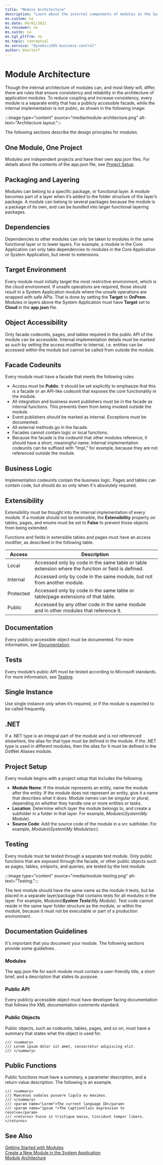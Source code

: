 ```yaml
---
title: "Module Architecture"
description: "Learn about the internal components of modules in the System Application."
ms.custom: na
ms.date: 04/01/2021
ms.reviewer: na
ms.suite: na
ms.tgt_pltfrm: na
ms.topic: conceptual
ms.service: "dynamics365-business-central"
author: bholtorf
---
```


# Module Architecture
Though the internal architecture of modules can, and most likely will, differ, there are rules that ensure consistency and reliability in the architecture of application modules. To reduce coupling and increase consistency, every module is a separate entity that has a publicly accessible facade, while the internal implementation is not public, as shown in the following image: 

:::image type="content" source="media/module-architecture.png" alt-text="Architecture layout.":::

The following sections describe the design principles for modules.

## One Module, One Project
Modules are independent projects and have their own app.json files. For details about the contents of the app.json file, see [Project Setup](devenv-blueprint.md#project-setup).

## Packaging and Layering
Modules can belong to a specific package, or functional layer. A module becomes part of a layer when it’s added to the folder structure of the layer’s package. A module can belong to several packages because the module is a package of its own, and can be bundled into larger functional layering packages.

## Dependencies 
Dependencies to other modules can only be taken to modules in the same functional layer or to lower layers. For example, a module in the Core Application can only take dependencies to modules in the Core Application or System Application, but never to extensions.

## Target Environment
Every module must initially target the most restrictive environment, which is the cloud environment. If unsafe operations are required, those should result in a System Application module where the unsafe operations are wrapped with safe APIs. That is done by setting the **Target** to **OnPrem**. Modules in layers above the System Application must have **Target** set to **Cloud** in the **app.json** file.

## Object Accessibility 
Only facade codeunits, pages, and tables required in the public API of the module can be accessible. Internal implementation details must be marked as such by setting the access modifier to Internal, i.e. entities can be accessed within the module but cannot be called from outside the module.

## Facade Codeunits
Every module must have a facade that meets the following rules:
* Access must be **Public**. It should be set explicitly to emphasize that this is a facade or an API-like codeunit that exposes the core functionality in the module.
* All integration and business event publishers must be in the facade as internal functions. This prevents them from being invoked outside the module.
* Event publishers should be marked as internal. Exceptions must be documented.
* All external methods go in the facade.
* Facades cannot contain logic or local functions.
* Because the facade is the codeunit that other modules reference, it should have a short, meaningful name. Internal implementation codeunits can be suffixed with “Impl,” for example, because they are not referenced outside the module.

## Business Logic
Implementation codeunits contain the business logic. Pages and tables can contain code, but should do so only when it's absolutely required.

## Extensibility
Extensibility must be thought into the internal implementation of every module. If a module should not be extensible, the **Extensibility** property on tables, pages, and enums must be set to **False** to prevent those objects from being extended.

Functions and fields in extensible tables and pages must have an access modifier, as described in the following table.

|Access  |Description  |
|---------|---------|
|Local|Accessed only by code in the same table or table extension where the function or field is defined.|
|Internal|Accessed only by code in the same module, but not from another module.|
|Protected|Accessed only by code in the same table or table/page extensions of that table.|
|Public|Accessed by any other code in the same module and in other modules that reference it.|

## Documentation
Every publicly accessible object must be documented. For more information, see [Documentation](devenv-blueprint.md#documentation).

## Tests
Every module’s public API must be tested according to Microsoft standards. For more information, see [Testing](devenv-blueprint.md#testing).

## Single Instance
Use single instance only when it’s required, or if the module is expected to be called frequently.

## .NET
If a .NET type is an integral part of the module and is not referenced elsewhere, the alias for that type must be defined in the module. If the .NET type is used in different modules, then the alias for it must be defined in the DotNet Aliases module.

## Project Setup
Every module begins with a project setup that includes the following: 

* **Module Name**: If the module represents an entity, name the module after the entity. If the module does not represent an entity, give it a name that describes what it does. Module names can be singular or plural, depending on whether they handle one or more entities or tasks.
* **Location**: Determine which layer the module belongs to, and create a subfolder in a folder in that layer. For example, *Modules\System\My Module*).
* **Source Code**: Add the source code of the module in a src subfolder. For example, *Modules\System\My Module\src*).

## Testing
Every module must be tested through a separate test module. Only public functions that are exposed through the facade, or other public objects such as pages, tables, xmlports, and queries, are tested by the test module.

:::image type="content" source="media/module-testing.png" alt-text="Testing.":::

The test module should have the same name as the module it tests, but be placed in a separate layer/package that contains tests for all modules in the layer. For example, *Modules\\**System Tests**\My Module*). Test code cannot reside in the same layer folder structure as the module, or within the module, because it must not be executable or part of a production environment.

## Documentation Guidelines
It's important that you document your module. The following sections provide some guidelines.

### Modules
The app.json file for each module must contain a user-friendly title, a short brief, and a description that states its purpose. 

### Public API
Every publicly accessible object must have developer facing documentation that follows the XML documentation comments standard.

### Public Objects
Public objects, such as codeunits, tables, pages, and so on, must have a summary that states what the object is used for.

```
/// <summary>
/// Lorem ipsum dolor sit amet, consectetur adipiscing elit.
/// </summary>
```

## Public Functions
Public functions must have a summary, a parameter description, and a return value description. The following is an example.

```
/// <summary>
/// Maecenas sodales posuere ligula eu maximus.
/// </summary>
/// <param name="Lorem">The current language ID</param>
/// <param name="ipsum ">The CaptionClass expression to resolve</param>
/// <returns> Fusce in tristique massa, tincidunt tempor libero.</returns>
```
## See Also
[Getting Started with Modules](devenv-getting-started.md)  
[Create a New Module in the System Application](devenv-new-module.md)  
[Module Architecture](devenv-blueprint.md)  
